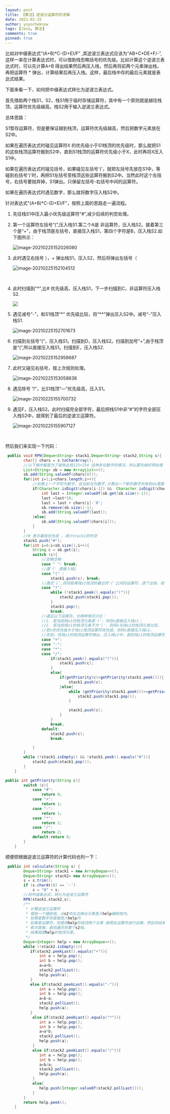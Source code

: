 ```yaml
---
layout: post
title: 【算法】逆波兰运算符的求解
date: 2021-02-25
author: yoyocheknow
tags: [Java, 算法]
comments: true
pinned: true
---
```




比如对中缀表达式“(A+B)\*C-(D+E)/F” ,其逆波兰表达式应该为“AB+C*DE+F/-”, 这样一来在计算表达式时，可以借助栈忽略括号的优先级。比如计算这个逆波兰表达式时，可以先计算A+B 得出结果然后再压入栈，然后再将前两个元素弹出栈，再把运算符 \* 弹出，计算结果后再压入栈。这样，最后栈中存的最后元素就是表达式结果。

下面来看一下，如何把中缀表达式转化为逆波兰表达式。

首先借助两个栈S1，S2，栈S1用于临时存储运算符，其中有一个原则就是越往栈顶，运算符优先级越高。栈S2用于输入逆波兰表达式。

总体思路：

S1暂存运算符，但是要保证越到栈顶，运算符优先级越高，然后把数字元素放在S2中。

如果在遍历表达式时碰见运算符X 的优先级小于S1栈顶的优先级时，那么就把S1的这些栈顶运算符搬到S2中，直到S1栈顶的运算符优先级小于X，此时再将X压入S1中。

如果在遍历表达式时碰见括号，如果碰见左括号'('，就把左括号先放在S1中，等碰到右括号')'时，再把S1左括号至栈顶这些运算符搬到S2中。当然此时这个左括号，右括号要抛弃掉，S1弹出。只保留左括号-右括号中间的运算符。

如果在遍历表达式时遇见数字，那么就将数字压入栈S2中。 

针对表达式"(A+B)\*C-(D+E)/F"，按照上面的思路走一遍流程。

1. 先往栈S1中压入最小优先级运算符“#”,减少后续的判空处理。

2. 第一个运算符左括号“(”,压入栈S1.第二个A是 非运算符，压入栈S2。接着第三个是“+”，由于栈顶是左括号，直接压入栈S1，第四个字符是B，压入栈S2.如下图所示：

   ![image-20210225152026080](https://tva1.sinaimg.cn/large/008eGmZEly1gnzt245ksuj30bj07zt8o.jpg)

3. 此时遇见右括号 ），+ 弹出栈S1，压入S2，然后将弹出左括号（ 

   ![image-20210225152104512](https://tva1.sinaimg.cn/large/008eGmZEly1gnzt2ru504j30av08hq2w.jpg)

   ​    

4. 此时扫描到"\*",比# 优先级高，压入栈S1，下一步扫描到C，非运算符压入栈S2.

   ![](https://tva1.sinaimg.cn/large/008eGmZEly1gnzt76krhsj30at08o0sw.jpg)

5. 遇见减号“-”，和S1栈顶“\*” 优先级比较，将“*\*”弹出压入S2中。减号“-”压入栈S1.

   ![image-20210225152701673](https://tva1.sinaimg.cn/large/008eGmZEly1gnzt903p4cj30b70d7glp.jpg)

6. 扫描到左括号“(”，压入栈S1。扫描到D，压入栈S2。扫描到加号“+”,由于栈顶是“(”,所以直接压入栈S1。扫描到E，压入栈S2.

   ![image-20210225152958687](https://tva1.sinaimg.cn/large/008eGmZEly1gnztc2l44gj30b20de0su.jpg)

7. 此时又碰见右括号，按上次规则处理。

   ![image-20210225153058638](https://tva1.sinaimg.cn/large/008eGmZEly1gnztd2stijj30au0dnmx9.jpg)

8. 遇见除号 “/”，比S1栈顶“—”优先级高，压入S1。

   ![image-20210225155700732](https://tva1.sinaimg.cn/large/008eGmZEly1gnzu4794f0j30bc0gzq35.jpg)

   

9. 遇见F，压入栈S2。此时扫描完全部字符，最后把栈S1中非“#”的字符全部压入栈S2中，就得到了最后的逆波兰运算符。

   ![image-20210225155907127](https://tva1.sinaimg.cn/large/008eGmZEly1gnzu6k4qgdj30c50hegm6.jpg)

​    

然后我们来实现一下代码：

```java
 public void RPN(Deque<String> stack1,Deque<String> stack2,String s){
        char[] chars = s.toCharArray();
        //以下操作都是为了避免出现123+234 这种多位数字的情况，所以要先做好预处理
        List<String> sb = new ArrayList<>();
        sb.add(String.valueOf(chars[0]));
        for(int i=1;i<chars.length;i++){
            //如果上一个字符为数字，且当前也为数字,计算出一个新的数字并放到sb里面
            if(Character.isDigit(chars[i-1]) &&  Character.isDigit(chars[i])){
                int last = Integer.valueOf(sb.get(sb.size()-1));
                last =last*10;
                last = last + chars[i]-'0';
                sb.remove(sb.size()-1);
                sb.add(String.valueOf(last));
            }else{
                sb.add(String.valueOf(chars[i]));
            }
        }
        //# 表示最低优先级 ，减少stack1的判空
        stack1.push("#");
        for(int i=0;i<sb.size();i++){
            String c = sb.get(i);
            switch (c){
                //忽略空格
                case " ": break;
                //遇'(' 直接入栈1
                case "(" :
                    stack1.push(c); break;
                //遇见'(',则将距离栈s1栈顶的最近的'('之间的运算符，逐个出栈，依次压入栈s2，此时抛弃'('；
                case ")":
                    while (!stack1.peek().equals("(")){
                        stack2.push(stack1.pop());
                    }
                    stack1.pop();
                    break;
                //遇见以下运算符，分两种情况讨论：
                //1. 若当前栈s1的栈顶元素是'('，则将x直接压入栈s1；
                //2. 若当前栈s1的栈顶元素不为'('，则将x与栈s1的栈顶元素比较，
                //若x的优先级大于栈s1栈顶运算符优先级，则将x直接压入栈s1。
                //否则，将栈s1的栈顶运算符弹出，压入栈s2中，直到栈s1的栈顶运算符优先级别低于x的优先级，或栈s2的栈顶运算符为'('，此时再则将x压入栈s1
                case "+":
                case "-":
                case "*":
                case "/":
                    if(stack1.peek().equals("(")){
                        stack1.push(c);
                    }
                    else{
                        if(getPriority(c)>getPriority(stack1.peek())){
                            stack1.push(c);
                        }else{
                            while (getPriority(stack1.peek())>=getPriority(c)|| stack2.peek().equals("(")){
                                stack2.push(stack1.pop());
                            }

                            stack1.push(c);
                        }
                    }
                    break;
                default:
                    stack2.push(c);
                    break;

            }
        }
        while (!stack1.isEmpty() && !stack1.peek().equals("#")){
            stack2.push(stack1.pop());
        }
    }

public int getPriority(String c){
        switch (c){
            case "#":
                return 0;
            case "+":
                return 1;
            case "-":
                return 1;
            case "*":
                return 2;
            case "/":
                return 2;
            default:return 0;
        }
    }
```

顺便把根据逆波兰运算符的计算代码也列一下：

```java
 public int calculate(String s) {
        Deque<String> stack1 = new ArrayDeque<>();
        Deque<String> stack2= new ArrayDeque<>();
        s = s.trim();
        if (s.charAt(0) == '-')
            s = "0" + s;
        //将中缀表达式，转化为逆波兰运算符
        RPN(stack1,stack2,s);
        /**
         * 计算逆波兰运算符
         * 借助一个辅助栈，从s2中左边弹出元素放入help辅助栈内。
         * 如果是数字则直接放入help内
         * 如果是运算符，则使用help的栈顶两个元素 按照此运算符进行运算。然后将结果压入help栈内。
         * 依次类推，直到遍历完整个s2栈。
         * 结果就是help的栈顶元素。
         */
        Deque<Integer> help = new ArrayDeque<>();
        while (!stack2.isEmpty()){
           if(stack2.peekLast().equals("+")){
               int a = help.pop();
               int b = help.pop();
               a=a+b;
               stack2.pollLast();
               help.push(a);
           }
           else if(stack2.peekLast().equals("-")){
               int a = help.pop();
               int b = help.pop();
               a=b-a;
               stack2.pollLast();
               help.push(a);
           }
            else if(stack2.peekLast().equals("*")){
               int a = help.pop();
               int b = help.pop();
               a=a*b;
               stack2.pollLast();
               help.push(a);
            }
            else if(stack2.peekLast().equals("/")){
               int a = help.pop();
               int b = help.pop();
               a=b/a;
               stack2.pollLast();
               help.push(a);
            }
            else{
               help.push(Integer.valueOf(stack2.pollLast()));
            }
        }
        return help.peek();
    }

```









